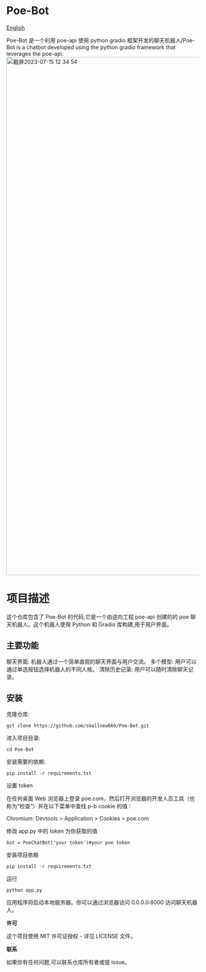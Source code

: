 # Poe-Bot
<a href="https://github.com/smallnew666/Poe-Bot/blob/main/README_en.md">English</a>

Poe-Bot 是一个利用 poe-api 使用 python gradio 框架开发的聊天机器人/Poe-Bot is a chatbot developed using the python gradio framework that leverages the poe-api.
<img width="1352" alt="截屏2023-07-15 12 34 54" src="https://github.com/smallnew666/Poe-Bot/assets/24582880/67d18969-29a4-4ba9-9e26-11e42ee2a2ca">

# 项目描述

这个仓库包含了 Poe-Bot 的代码,它是一个由逆向工程 poe-api 创建的的 poe 聊天机器人。这个机器人使用 Python 和 Gradio 库构建,用于用户界面。

## 主要功能

聊天界面: 机器人通过一个简单直观的聊天界面与用户交流。
多个模型: 用户可以通过单选按钮选择机器人的不同人格。
清除历史记录: 用户可以随时清除聊天记录。

## 安装

克隆仓库:


```
git clone https://github.com/smallnew666/Poe-Bot.git
```



进入项目目录:



```
cd Poe-Bot
```

安装需要的依赖:



```
pip install -r requirements.txt
```

设置 token

在任何桌面 Web 浏览器上登录 poe.com，然后打开浏览器的开发人员工具（也称为“检查”）并在以下菜单中查找 p-b cookie 的值：

Chromium: Devtools > Application > Cookies > poe.com

修改 app.py 中的 token 为你获取的值



```
bot = PoeChatBot('your token')#your poe token
```

安装项目依赖



```
pip install -r requirements.txt
```

运行


```
python app.py
```


应用程序将启动本地服务器。你可以通过浏览器访问 0.0.0.0:8000 访问聊天机器人。


**许可**

这个项目使用 MIT 许可证授权 - 详见 LICENSE 文件。

**联系**

如果你有任何问题,可以联系仓库所有者或提 issue。
